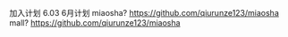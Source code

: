 加入计划
6.03
6月计划
miaosha?
https://github.com/qiurunze123/miaosha
mall?
https://github.com/qiurunze123/miaosha
